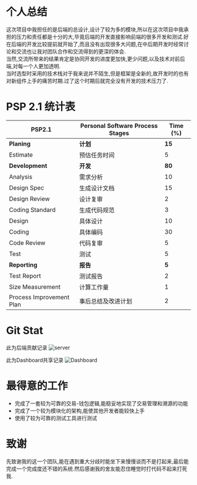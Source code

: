 # 个人总结
这次项目中我担任的是后端的总设计,设计了较为多的模块,所以在这次项目中我承担的压力和责任都是十分的大,毕竟后端的开发直接影响前端的很多开发和测试.好在后端的开发比较提前就开始了,而且没有出现很多大问题,在中后期开发时经常讨论和交流也让我对团队合作和交流得到的更深的体会.  
当然,交流所带来的结果肯定是协同开发的进度更加快,更少问题,以及技术对前后端,对每一个人更加透明.    
当时选型时采用的技术栈对于我来说并不陌生,但是框架是全新的,故开发时的也有对新组件上手的痛苦时期.过了这个时期后就完全没有开发的技术压力了.

# PSP  2.1 统计表
| PSP2.1 | Personal Software Process Stages | Time (%) |
| ---- | ---- | ---- |
| __Planing__ | __计划__ | __15__ |
| Estimate | 预估任务时间 | 5 |
| __Development__ | __开发__ | __80__ |
| Analysis | 需求分析 | 10 |
| Design Spec | 生成设计文档 | 15 |
| Design Review | 设计复审 | 2 |
| Coding Standard | 生成代码规范 | 3 |
| Design | 具体设计 | 10 |
| Coding | 具体编码 | 30 |
| Code Review | 代码复审 | 5 |
| Test | 测试 | 5 |
| __Reporting__ | __报告__ | __5__ |
| Test Report | 测试报告 | 2 |
| Size Measurement | 计算工作量 | 1 |
| Process Improvement Plan | 事后总结及改进计划 | 2 |

# Git Stat

此为后端贡献记录
![server](assets/git-record/16340177-server.png)


此为Dashboard共享记录
![Dashboard](assets/git-record/16340177-dashboard.png)

# 最得意的工作
- 完成了一套较为可靠的交易-钱包逻辑,能稳妥地实现了交易管理和溯源的功能
- 完成了一个较为模块化的架构,能使其他开发者能较快上手
- 使用了较为可靠的测试工具进行测试

# 致谢
先致谢我的这一个团队,能在遇到重大分歧时能坐下来慢慢谈而不是打起来,最后能完成一个完成度还不错的系统.然后感谢我的舍友能忍住睡觉时打代码不起来打死我.
